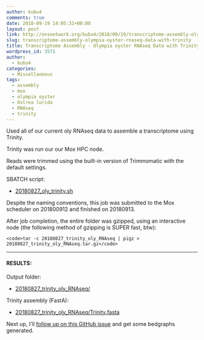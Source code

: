 ```yaml
---
author: kubu4
comments: true
date: 2018-09-19 14:05:31+00:00
layout: post
link: http://onsnetwork.org/kubu4/2018/09/19/transcriptome-assembly-olympia-oyster-rnaseq-data-with-trinity/
slug: transcriptome-assembly-olympia-oyster-rnaseq-data-with-trinity
title: Transcriptome Assembly - Olympia oyster RNAseq Data with Trinity
wordpress_id: 3571
author:
  - kubu4
categories:
  - Miscellaneous
tags:
  - assembly
  - mox
  - olympia oyster
  - Ostrea lurida
  - RNAseq
  - trinity
---
```


Used all of our current oly RNAseq data to assemble a transcriptome using Trinity.

Trinity was run our our Mox HPC node.

Reads were trimmed using the built-in version of Trimmomatic with the default settings.

SBATCH script:





  * [20180827_oly_trinity.sh](http://owl.fish.washington.edu/Athaliana/20180827_trinity_oly_RNAseq/20180827_oly_trinity.sh)



Despite the naming conventions, this job was submitted to the Mox scheduler on 201800912 and finished on 20180913.

After job completion, the entire folder was gzipped, using an interactive node (the following method of gzipping is SUPER fast, btw):


    
    <code>tar -c 20180827_trinity_oly_RNAseq | pigz > 20180827_trinity_oly_RNAseq.tar.gz</code>





* * *





#### RESULTS:



Output folder:





  * [20180827_trinity_oly_RNAseq/](http://owl.fish.washington.edu/Athaliana/20180827_trinity_oly_RNAseq/)



Trinity assembly (FastA):



  * [20180827_trinity_oly_RNAseq/Trinity.fasta](http://owl.fish.washington.edu/Athaliana/20180827_trinity_oly_RNAseq/Trinity.fasta)



Next up, I'll [follow up on this GitHub issue](https://github.com/RobertsLab/resources/issues/356) and get some bedgraphs generated.
